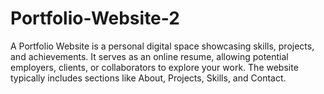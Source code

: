 # Portfolio-Website-2
A Portfolio Website is a personal digital space showcasing skills, projects, and achievements. It serves as an online resume, allowing potential employers, clients, or collaborators to explore your work. The website typically includes sections like About, Projects, Skills, and Contact.
